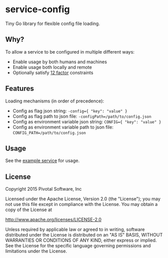 # service-config

Tiny Go library for flexible config file loading.

## Why?

To allow a service to be configured in multiple different ways:
- Enable usage by both humans and machines
- Enable usage both locally and remote
- Optionally satisfy [12 factor](http://12factor.net/) constraints

## Features

Loading mechanisms (in order of precedence):
- Config as flag json string: `-config={ "key": "value" }`
- Config as flag path to json file: `-configPath=/path/to/config.json`
- Config as environment variable json string: `CONFIG={ "key": "value" }`
- Config as environment variable path to json file: `CONFIG_PATH=/path/to/config.json`

## Usage

See the [example service](examples/test_service.go) for usage.

## License

Copyright 2015 Pivotal Software, Inc

Licensed under the Apache License, Version 2.0 (the "License");
you may not use this file except in compliance with the License.
You may obtain a copy of the License at

   http://www.apache.org/licenses/LICENSE-2.0

Unless required by applicable law or agreed to in writing, software
distributed under the License is distributed on an "AS IS" BASIS,
WITHOUT WARRANTIES OR CONDITIONS OF ANY KIND, either express or implied.
See the License for the specific language governing permissions and
limitations under the License.
